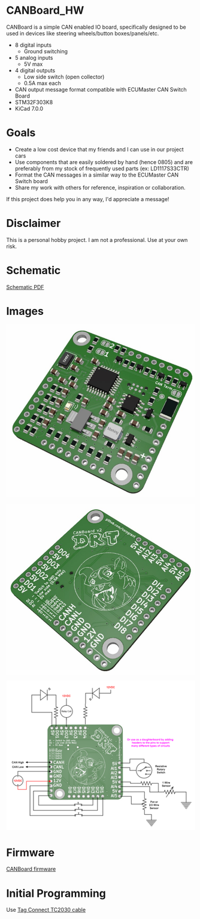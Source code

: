 # CANBoard_HW
CANBoard is a simple CAN enabled IO board, specifically designed to be used in devices like steering wheels/button boxes/panels/etc.

* 8 digital inputs
    * Ground switching
* 5 analog inputs
    * 5V max
* 4 digital outputs
    * Low side switch (open collector)
    * 0.5A max each
* CAN output message format compatible with ECUMaster CAN Switch Board
* STM32F303K8
* KiCad 7.0.0

# Goals
- Create a low cost device that my friends and I can use in our project cars
- Use components that are easily soldered by hand (hence 0805) and are preferably from my stock of frequently used parts (ex: LD1117S33CTR)
- Format the CAN messages in a similar way to the ECUMaster CAN Switch board
- Share my work with others for reference, inspiration or collaboration. 

If this project does help you in any way, I'd appreciate a message!

# Disclaimer
This is a personal hobby project. I am not a professional. Use at your own risk. 

# Schematic
[Schematic PDF](/Export/V2/CANBoard_HW_V2.pdf)

# Images
![Top](/Images/CANBoard_Top.jpg)

![Bottom](/Images/CANBoard_Bottom.jpg)

![Connections](/Images/CANBoard_V2_Connections.png)


# Firmware
[CANBoard firmware](https://github.com/corygrant/CANBoard_FW)

# Initial Programming
Use [Tag Connect TC2030 cable](https://www.tag-connect.com/product/tc2030-ctx-nl-stdc14-for-use-with-stm32-processors-with-stlink-v3) 
